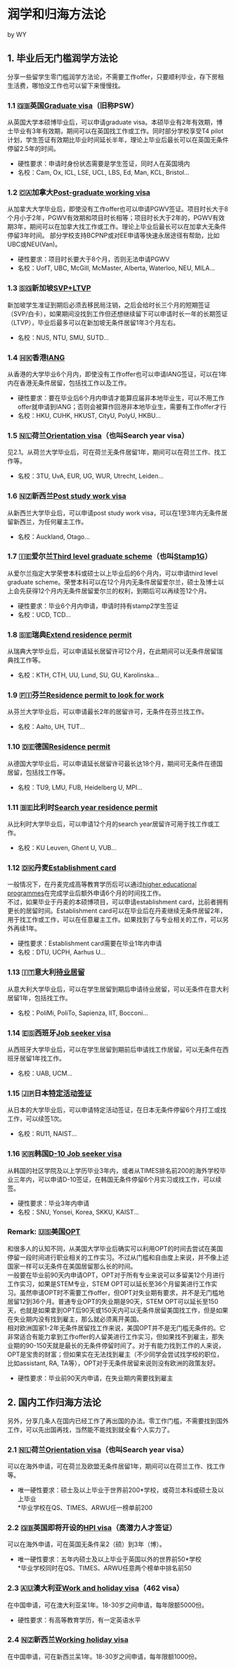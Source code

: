 # 润学和归海方法论
by WY  
## 1. 毕业后无门槛润学方法论
分享一些留学生零门槛润学方法论，不需要工作offer，只要顺利毕业，存下房租生活费，哪怕没工作也可以留下来慢慢找。  
### 1.1 🇬🇧英国[Graduate visa](https://www.gov.uk/graduate-visa)（旧称PSW）  
从英国大学本硕博毕业后，可以申请graduate visa。本硕毕业有2年有效期，博士毕业有3年有效期，期间可以在英国找工作或工作。同时部分学校享受T4 pilot计划，学生签证有效期比毕业时间延长半年，理论上毕业后最长可以在英国无条件停留2.5年的时间。  
* 硬性要求：申请时身份状态需要是学生签证，同时人在英国境内
* 名校：Cam, Ox, ICL, LSE, UCL, LBS, Ed, Man, KCL, Bristol...

### 1.2 🇨🇦加拿大[Post-graduate working visa](https://www.canada.ca/en/immigration-refugees-citizenship/services/study-canada/work/after-graduation/about.html)  
从加拿大大学毕业后，即使没有工作offer也可以申请PGWV签证。项目时长大于8个月小于2年，PGWV有效期和项目时长相等；项目时长大于2年的，PGWV有效期3年，期间可以在加拿大找工作或工作。理论上毕业后最长可以在加拿大无条件停留3年时间。 
部分学校支持BCPNP或对EE申请等快速永居途径有帮助，比如UBC或NEU(Van)。  
* 硬性要求：项目时长要大于8个月，否则无法申请PGWV
* 名校：UofT, UBC, McGill, McMaster, Alberta, Waterloo, NEU, MILA...

### 1.3 🇸🇬新加坡[SVP+LTVP](https://www.ntu.edu.sg/life-at-ntu/student-life/onestop/student's-pass/returning-cancelling-your-student's-pass)  
新加坡学生准证到期后必须去移民局注销，之后会给时长三个月的短期签证（SVP/白卡），如果期间没找到工作但还想继续留下可以申请时长一年的长期签证（LTVP），毕业后最多可以在新加坡无条件居留1年3个月左右。  
* 名校：NUS, NTU, SMU, SUTD...

### 1.4 🇭🇰香港[IANG](https://www.immd.gov.hk/hkt/services/visas/IANG.html)  
从香港的大学毕业6个月内，即使没有工作offer也可以申请IANG签证，可以在1年内在香港无条件居留，包括找工作以及工作。  
* 硬性要求：要在毕业后6个月内申请才能算应届非本地毕业生，可以不用工作offer就申请到IANG；否则会被算作回港非本地毕业生，需要有工作offer才行
* 名校：HKU, CUHK, HKUST, CityU, PolyU, HKBU...

### 1.5 🇳🇱荷兰[Orientation visa](https://business.gov.nl/coming-to-the-netherlands/permits-and-visa/orientation-visa-for-highly-educated-persons/)（也叫Search year visa）
见2.1。从荷兰大学毕业后，可在荷兰无条件居留1年，期间可以在荷兰工作、找工作等。  
* 名校：3TU, UvA, EUR, UG, WUR, Utrecht, Leiden...

### 1.6 🇳🇿新西兰[Post study work visa](https://www.immigration.govt.nz/new-zealand-visas/apply-for-a-visa/about-visa/post-study-work-visa)  
从新西兰大学毕业后，可以申请post study work visa，可以在1至3年内无条件居留新西兰，为任何雇主工作。  
* 名校：Auckland, Otago...

### 1.7 🇮🇪爱尔兰[Third level graduate scheme](https://www.irishimmigration.ie/my-situation-has-changed-since-i-arrived-in-ireland/third-level-graduate-programme/#introduction)（也叫[Stamp1G](https://www.ucd.ie/global/studentexperience/thirdlevelgraduateprogramme-stamp1g/)）  
从爱尔兰指定大学荣誉本科或硕士以上毕业后的6个月内，可以申请third level graduate scheme。荣誉本科可以在12个月内无条件居留爱尔兰，硕士及博士以上会先获得12个月内无条件居留爱尔兰的权利，到期后可以再续签12个月。    
* 硬性要求：毕业6个月内申请，申请时持有stamp2学生签证  
* 名校：UCD, TCD...

### 1.8 🇸🇪瑞典[Extend residence permit](https://studyinsweden.se/moving-to-sweden/permits-visas/)  
从瑞典大学毕业后，可以申请延长居留许可12个月，在此期间可以无条件居留瑞典找工作等。  
* 名校：KTH, CTH, UU, Lund, SU, GU, Karolinska...

### 1.9 🇫🇮芬兰[Residence permit to look for work](https://migri.fi/en/residence-permit-to-look-for-work)  
从芬兰大学毕业后，可以申请最长2年的居留许可，无条件在芬兰找工作。  
* 名校：Aalto, UH, TUT...

### 1.10 🇩🇪德国[Residence permit](https://www.uni-konstanz.de/en/international-office/study-in-konstanz/degree-studies/work-in-germany-after-completing-your-studies/non-eu/faq/)  
从德国大学毕业后，可以申请延长居留许可最长达18个月，期间可无条件在德国居留，包括找工作等。 
* 名校：TU9, LMU, FUB, Heidelberg U, MPI...

### 1.11 🇧🇪比利时[Search year residence permit](https://www.kuleuven.be/english/stuvo/working-volunteering-career/transition-to-the-job-market/working-non-eea)  
从比利时大学毕业后，可以申请12个月的search year居留许可用于找工作或工作。 
* 名校：KU Leuven, Ghent U, VUB...

### 1.12 🇩🇰丹麦[Establishment card](https://www.nyidanmark.dk/en-GB/Applying/Work/Establishment%20card)  
一般情况下，在丹麦完成高等教育学历后可以通过[higher educational programmes](https://www.nyidanmark.dk/en-GB/You-want-to-apply/Study/Higher-education)在完成学业后额外申请6个月的时间找工作。  
不过，如果毕业于丹麦的本硕博项目，可以申请establishment card，比前者拥有更长的居留时间。Establishment card可以在毕业后在丹麦继续无条件居留2年，用于找工作或工作，可以在任意雇主工作。如果找到了与专业相关的工作，可以另外再续1年。
* 硬性要求：Establishment card需要在毕业1年内申请
* 名校：DTU, UCPH, Aarhus U...

### 1.13 🇮🇹意大利[待业居留](https://integrazionemigranti.gov.it/it-it/Ricerca-news/Dettaglio-news/id/1893/Il-permesso-di-soggiorno-per-attesa-occupazione-Quando-si-puo-richiedere)  
从意大利大学毕业后，可以在学生居留到期后申请待业居留，可以无条件在意大利居留1年，包括找工作。  
* 名校：PoliMi, PoliTo, Sapienza, IIT, Bocconi...

### 1.14 🇪🇸西班牙[Job seeker visa](https://www.uab.cat/web/mobility-international-exchange/international-support-service/non-eu/job-seeking-visa-1345819347515.html)  
从西班牙大学毕业后，可以在学生居留到期前后申请找工作居留，可以无条件在西班牙居留1年找工作。  
* 名校：UAB, UCM...

### 1.15 🇯🇵日本[特定活动签证](https://www.isa.go.jp/zh-cn/applications/procedures/nyuukokukanri07_00012.html)  
从日本的大学毕业后，可以申请特定活动签证，在日本无条件停留6个月打工或找工作，可以续签1次。  
* 名校：RU11, NAIST...

### 1.16 🇰🇷韩国[D-10 Job seeker visa](https://overseas.mofa.go.kr/sg-en/brd/m_2444/view.do?seq=761423&srchFr=&srchTo=&srchWord=&srchTp=&multi_itm_seq=0&itm_seq_1=0&itm_seq_2=0&company_cd=&company_nm=)  
从韩国的社区学院及以上学历毕业3年内，或者从TIMES排名前200的海外学校毕业三年内，可以申请D-10签证，在韩国无条件停留6个月实习或找工作，可以续签。  
* 硬性要求：毕业3年内申请  
* 名校：SNU, Yonsei, Korea, SKKU, KAIST...  

### Remark: 🇺🇸美国[OPT](https://www.uscis.gov/working-in-the-united-states/students-and-exchange-visitors/optional-practical-training-opt-for-f-1-students)  
和很多人的认知不同，从美国大学毕业后确实可以利用OPT的时间去尝试在美国停留一段时间进行职业相关的工作实习。不过从门槛和自由度上来说，并不像上述国家一样可以无条件在美国居留那么长的时间。  
一般要在毕业前90天内申请OPT，OPT对于所有专业来说可以多留美12个月进行工作实习，如果是STEM专业，STEM OPT可以延长至36个月留美进行工作实习。虽然申请OPT时不需要工作offer，但OPT对失业期有要求，并不是无门槛地居留12到36个月。普通专业OPT的失业期是90天，STEM OPT可以延长至150天，也就是如果拿到OPT后90天或150天内可以无条件居留美国找工作，但是如果在失业期内没有找到雇主，那么就必须离开美国。  
相对欧洲国家1-2年无条件居留找工作来说，美国OPT并不是无门槛无条件的。它非常适合有能力拿到工作offer的人留美进行工作实习，但如果找不到雇主，那失业期的90-150天就是最长的无条件停留时间了。对于有能力找到工作的人来说，OPT是宝贵的财富；但如果实在无法找到雇主（不少同学会尝试找学校的职位，比如assistant, RA, TA等），OPT对于无条件居留来说则没有欧洲的政策友好。  
* 硬性要求：毕业前90天内申请，在失业期内需要找到雇主  

## 2. 国内工作归海方法论
另外，分享几条人在国内已经工作了再出国的办法。零工作门槛，不需要找到国外工作，可以先出国再找，当然能不能找到就全看个人实力了。

### 2.1 🇳🇱荷兰[Orientation visa](https://business.gov.nl/coming-to-the-netherlands/permits-and-visa/orientation-visa-for-highly-educated-persons/)（也叫Search year visa）
可以在海外申请，可在荷兰及欧盟无条件居留1年，期间可以在荷兰工作、找工作等。  
* 唯一硬性要求：硕士及以上毕业于世界前200*学校，或荷兰本科或硕士及以上毕业  
*毕业学校在QS、TIMES、ARWU任一榜单前200  

### 2.2 🇬🇧英国即将开设的[HPI visa](https://qz.com/2153193/whos-eligible-for-the-uks-new-high-potential-individual-visa/)（高潜力人才签证）
可以在海外申请，可在英国无条件呆2（硕）到3年（博）。  
* 唯一硬性要求：五年内硕士及以上毕业于英国以外的世界前50*学校  
*毕业学校同时在QS、TIMES、ARWU任意两个榜单中排名前50  

### 2.3 🇦🇺澳大利亚[Work and holiday visa](https://immi.homeaffairs.gov.au/visas/getting-a-visa/visa-listing/work-holiday-462)（462 visa）
在中国申请，可在澳大利亚呆1年。18-30岁之间申请，每年限额5000份。  
* 硬性要求：有高等教育学历，有一定英语水平  


### 2.4 🇳🇿新西兰[Working holiday visa](https://www.immigration.govt.nz/new-zealand-visas/apply-for-a-visa/about-visa/china-working-holiday-visa)
在中国申请，可在新西兰呆1年。18-30岁之间申请，每年限额1000份。  
